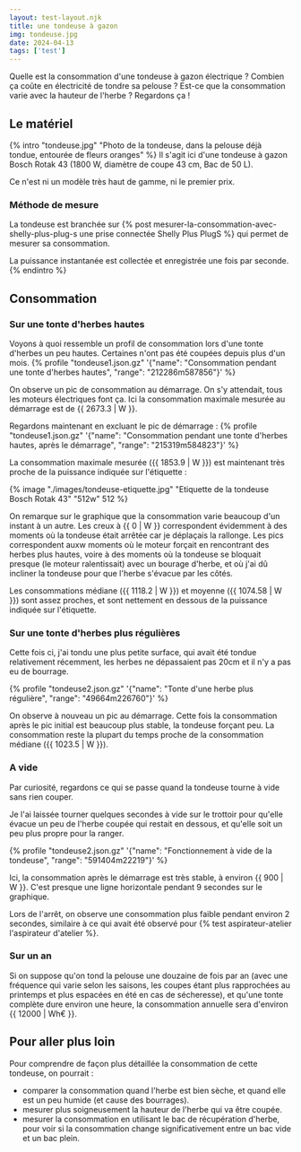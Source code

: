 ```yaml
---
layout: test-layout.njk 
title: une tondeuse à gazon
img: tondeuse.jpg
date: 2024-04-13
tags: ['test']
---
```


Quelle est la consommation d'une tondeuse à gazon électrique ? Combien ça coûte en électricité de tondre sa pelouse ? Est-ce que la consommation varie avec la hauteur de l'herbe ? Regardons ça !
<!-- excerpt -->

## Le matériel
{% intro "tondeuse.jpg" "Photo de la tondeuse, dans la pelouse déjà tondue, entourée de fleurs oranges" %}
Il s'agit ici d'une tondeuse à gazon Bosch Rotak 43 (1800 W, diamètre de coupe 43 cm, Bac de 50 L).

Ce n'est ni un modèle très haut de gamme, ni le premier prix.

### Méthode de mesure

La tondeuse est branchée sur {% post mesurer-la-consommation-avec-shelly-plus-plug-s une prise connectée Shelly Plus PlugS %} qui permet de mesurer sa consommation.

La puissance instantanée est collectée et enregistrée une fois par seconde.
{% endintro %}

## Consommation

### Sur une tonte d'herbes hautes

Voyons à quoi ressemble un profil de consommation lors d'une tonte d'herbes un peu hautes. Certaines n'ont pas été coupées depuis plus d'un mois.
{% profile "tondeuse1.json.gz" '{"name": "Consommation pendant une tonte d\'herbes hautes", "range": "212286m587856"}' %}

On observe un pic de consommation au démarrage. On s'y attendait, tous les moteurs électriques font ça. Ici la consommation maximale mesurée au démarrage est de {{ 2673.3 | W }}.

Regardons maintenant en excluant le pic de démarrage :
{% profile "tondeuse1.json.gz" '{"name": "Consommation pendant une tonte d\'herbes hautes, après le démarrage", "range": "215319m584823"}' %}

La consommation maximale mesurée ({{ 1853.9 | W }}) est maintenant très proche de la puissance indiquée sur l'étiquette :

{% image "./images/tondeuse-etiquette.jpg" "Etiquette de la tondeuse Bosch Rotak 43" "512w" 512 %}

On remarque sur le graphique que la consommation varie beaucoup d'un instant à un autre. Les creux à {{ 0 | W }} correspondent évidemment à des moments où la tondeuse était arrêtée car je déplaçais la rallonge. Les pics correspondent auxw moments où le moteur forçait en rencontrant des herbes plus hautes, voire à des moments où la tondeuse se bloquait presque (le moteur ralentissait) avec un bourage d'herbe, et où j'ai dû incliner la tondeuse pour que l'herbe s'évacue par les côtés.

Les consommations médiane ({{ 1118.2 | W }}) et moyenne ({{ 1074.58 | W }}) sont assez proches, et sont nettement en dessous de la puissance indiquée sur l'étiquette.

### Sur une tonte d'herbes plus régulières

Cette fois ci, j'ai tondu une plus petite surface, qui avait été tondue relativement récemment, les herbes ne dépassaient pas 20cm et il n'y a pas eu de bourrage.

{% profile "tondeuse2.json.gz" '{"name": "Tonte d\'une herbe plus régulière", "range": "49664m226760"}' %}

On observe à nouveau un pic au démarrage. Cette fois la consommation après le pic initial est beaucoup plus stable, la tondeuse forçant peu. La consommation reste la plupart du temps proche de la consommation médiane ({{ 1023.5 | W }}).

### A vide

Par curiosité, regardons ce qui se passe quand la tondeuse tourne à vide sans rien couper.

Je l'ai laissée tourner quelques secondes à vide sur le trottoir pour qu'elle évacue un peu de l'herbe coupée qui restait en dessous, et qu'elle soit un peu plus propre pour la ranger.

{% profile "tondeuse2.json.gz" '{"name": "Fonctionnement à vide de la tondeuse", "range": "591404m22219"}' %}

Ici, la consommation après le démarrage est très stable, à environ {{ 900 | W }}. C'est presque une ligne horizontale pendant 9 secondes sur le graphique.

Lors de l'arrêt, on observe une consommation plus faible pendant environ 2 secondes, similaire à ce qui avait été observé pour {% test aspirateur-atelier l'aspirateur d'atelier %}.

### Sur un an

Si on suppose qu'on tond la pelouse une douzaine de fois par an (avec une fréquence qui varie selon les saisons, les coupes étant plus rapprochées au printemps et plus espacées en été en cas de sécheresse), et qu'une tonte complète dure environ une heure, la consommation annuelle sera d'environ {{ 12000 |  Wh€ }}.

<div id="plusloin">

## Pour aller plus loin

Pour comprendre de façon plus détaillée la consommation de cette tondeuse, on pourrait :
- comparer la consommation quand l'herbe est bien sèche, et quand elle est un peu humide (et cause des bourrages).
- mesurer plus soigneusement la hauteur de l'herbe qui va être coupée.
- mesurer la consommation en utilisant le bac de récupération d'herbe, pour voir si la consommation change significativement entre un bac vide et un bac plein.
</div>
